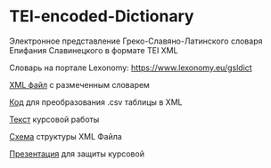 # TEI-encoded-Dictionary

Электронное представление Греко-Славяно-Латинского словаря Епифания Славинецкого в формате TEI XML 

Словарь на портале Lexonomy: https://www.lexonomy.eu/gsldict

[XML файл](https://github.com/wildmary/TEI-encoded-Dictionary/blob/main/dictionary_TEI.xml) с размеченным словарем

[Код](https://github.com/wildmary/TEI-encoded-Dictionary/blob/main/словарь.ipynb) для преобразования .csv таблицы в XML

[Текст](https://github.com/wildmary/TEI-encoded-Dictionary/blob/main/Левченко%20Мария%2C%20курсовая%20работа%20по%20словарю%20Епифания%20Славинецкого.docx) курсовой работы

[Схема](https://github.com/wildmary/TEI-encoded-Dictionary/blob/main/schema.png) структуры XML Файла

[Презентация](https://github.com/wildmary/TEI-encoded-Dictionary/blob/main/Электронное%20представление.pptx) для защиты курсовой
